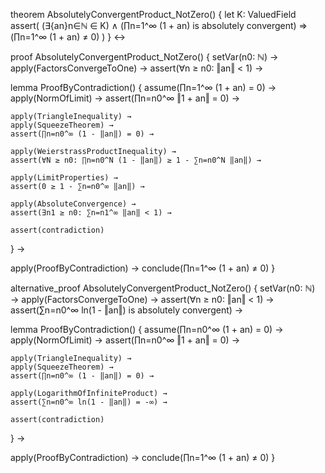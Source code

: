 theorem AbsolutelyConvergentProduct_NotZero() {
  let K: ValuedField
  assert(
    (∃{an}n∈ℕ ∈ K) ∧ 
    (∏n=1^∞ (1 + an) is absolutely convergent) ⇒
    (∏n=1^∞ (1 + an) ≠ 0)
  )
} ↔

proof AbsolutelyConvergentProduct_NotZero() {
  setVar(n0: ℕ) →
  apply(FactorsConvergeToOne) →
  assert(∀n ≥ n0: ‖an‖ < 1) →
  
  lemma ProofByContradiction() {
    assume(∏n=1^∞ (1 + an) = 0) →
    apply(NormOfLimit) →
    assert(∏n=n0^∞ ‖1 + an‖ = 0) →
    
    apply(TriangleInequality) →
    apply(SqueezeTheorem) →
    assert(∏n=n0^∞ (1 - ‖an‖) = 0) →
    
    apply(WeierstrassProductInequality) →
    assert(∀N ≥ n0: ∏n=n0^N (1 - ‖an‖) ≥ 1 - ∑n=n0^N ‖an‖) →
    
    apply(LimitProperties) →
    assert(0 ≥ 1 - ∑n=n0^∞ ‖an‖) →
    
    apply(AbsoluteConvergence) →
    assert(∃n1 ≥ n0: ∑n=n1^∞ ‖an‖ < 1) →
    
    assert(contradiction)
  } →
  
  apply(ProofByContradiction) →
  conclude(∏n=1^∞ (1 + an) ≠ 0)
}

alternative_proof AbsolutelyConvergentProduct_NotZero() {
  setVar(n0: ℕ) →
  apply(FactorsConvergeToOne) →
  assert(∀n ≥ n0: ‖an‖ < 1) →
  assert(∑n=n0^∞ ln(1 - ‖an‖) is absolutely convergent) →
  
  lemma ProofByContradiction() {
    assume(∏n=n0^∞ (1 + an) = 0) →
    apply(NormOfLimit) →
    assert(∏n=n0^∞ ‖1 + an‖ = 0) →
    
    apply(TriangleInequality) →
    apply(SqueezeTheorem) →
    assert(∏n=n0^∞ (1 - ‖an‖) = 0) →
    
    apply(LogarithmOfInfiniteProduct) →
    assert(∑n=n0^∞ ln(1 - ‖an‖) = -∞) →
    
    assert(contradiction)
  } →
  
  apply(ProofByContradiction) →
  conclude(∏n=1^∞ (1 + an) ≠ 0)
}